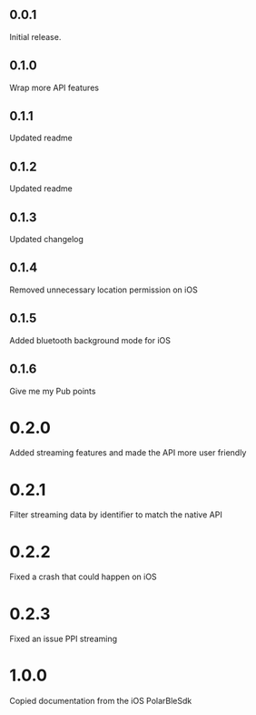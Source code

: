 ## 0.0.1
Initial release.

## 0.1.0
Wrap more API features

## 0.1.1
Updated readme

## 0.1.2
Updated readme

## 0.1.3
Updated changelog

## 0.1.4
Removed unnecessary location permission on iOS

## 0.1.5
Added bluetooth background mode for iOS

## 0.1.6
Give me my Pub points

# 0.2.0
Added streaming features and made the API more user friendly

# 0.2.1
Filter streaming data by identifier to match the native API

# 0.2.2
Fixed a crash that could happen on iOS

# 0.2.3
Fixed an issue PPI streaming

# 1.0.0
Copied documentation from the iOS PolarBleSdk